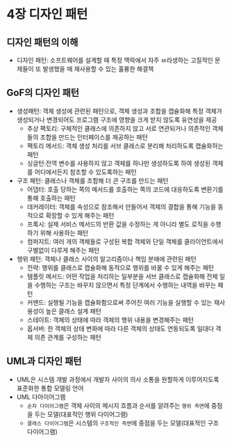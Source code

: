 # 4장 디자인 패턴

## 디자인 패턴의 이해
- 디자인 패턴: 소프트웨어를 설계할 때 특정 맥락에서 자주 ㅂ라생하는 고질적인 문제들이 또 발생했을 때 재사용할 수 있는 훌륭한 해결책

## GoF의 디자인 패턴
- 생성패턴: 객체 생성에 관련된 패턴으로, 객체 생성과 조합을 캡슐화해 특정 객체가 생성되거나 변경되어도 프로그램 구조에 영향을 크게 받지 않도록 유연성을 제공
  - 추상 팩토리: 구체적인 클래스에 의존하지 않고 서로 연관되거나 의존적인 객체들의 조합을 만드는 인터페이스를 제공하는 패턴
  - 팩토리 메서드: 객체 생성 처리를 서브 클래스로 분리해 처리하도록 캡슐화하는 패턴
  - 싱글턴:전역 변수를 사용하지 않고 객체를 하나만 생성하도록 하여 생성된 객체를 어디에서든지 참조할 수 있도록하는 패턴
- 구조 패턴: 클래스나 객체를 조합해 더 큰 구조를 만드는 패턴
  - 어댑터: 호출 당하는 쪽의 메서드를 호출하는 쪽의 코드에 대응하도록 변환기를 통해 호출하는 패턴 
  - 데커레이터: 객체를 속성으로 참조해서 만들어서 객체의 결합을 통해 기능을 동적으로 확장할 수 있게 해주는 패턴
  - 프록시: 실제 서비스 메서드의 반환 값을 수정하는 게 아니라 별도 로직을 수행하기 위해 사용하는 패턴
  - 컴퍼지트: 여러 개의 객체들로 구성된 복합 객체와 단일 객체를 클라이언트에서 구별없이 다루게 해주는 패턴
- 행위 패턴: 객체나 클래스 사이의 알고리즘이나 책임 분애에 관련된 패턴
  - 전략: 행위를 클래스로 캡슐화해 동적으로 행위를 바꿀 수 있게 해주는 패턴
  - 템플릿 메서드: 어떤 작업을 처리하는 일부분을 서브 클래스로 캡슐화해 전체 일을 수행하는 구조는 바꾸지 않으면서 특정 단계에서 수행하는 내역을 바꾸는 패턴
  - 커맨드: 실행될 기능을 캡슐화함으로써 주어진 여러 기능을 실행할 수 있는 재사용성이 높은 클래스 설계 패턴
  - 스테이트: 객체의 상태에 따라 객체의 행위 내용을 변경해주는 패턴
  - 옵서버: 한 객체의 상태 변화에 따라 다른 객체의 상태도 연동되도록 일대다 객체 의존 관계를 구성하는 패턴

## UML과 디자인 패턴
- UML은 시스템 개발 과정에서 개발자 사이의 의사 소통을 원할하게 이루어지도록 표준화한 통합 모델링 언어
- UML 다아이어그램
  - `순차 다이어그램`은 객체 사이의 메시지 흐름과 순서를 알려주는 `행위 측면`에 중점을 두는 모델(대표적인 행위 다이어그램)
  - `클래스 다이어그램`은 시스템의 `구조적인 측면`에 중점을 두는 모델(대표적인 구조 다이어그램)
